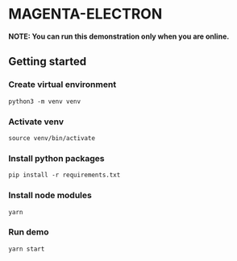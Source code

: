 # MAGENTA-ELECTRON

**NOTE: You can run this demonstration only when you are online.**

## Getting started
### Create virtual environment

```
python3 -m venv venv
```
### Activate venv
```
source venv/bin/activate
```
### Install python packages
```
pip install -r requirements.txt
```

### Install node modules
```
yarn
```

### Run demo
```
yarn start
```